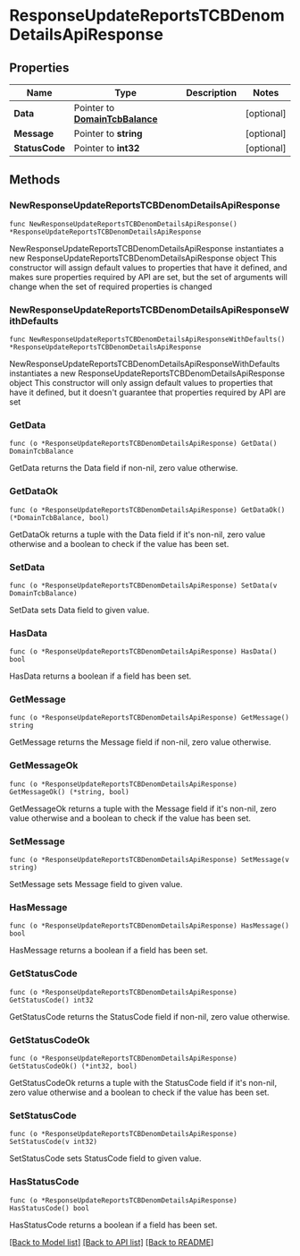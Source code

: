 # ResponseUpdateReportsTCBDenomDetailsApiResponse

## Properties

Name | Type | Description | Notes
------------ | ------------- | ------------- | -------------
**Data** | Pointer to [**DomainTcbBalance**](DomainTcbBalance.md) |  | [optional] 
**Message** | Pointer to **string** |  | [optional] 
**StatusCode** | Pointer to **int32** |  | [optional] 

## Methods

### NewResponseUpdateReportsTCBDenomDetailsApiResponse

`func NewResponseUpdateReportsTCBDenomDetailsApiResponse() *ResponseUpdateReportsTCBDenomDetailsApiResponse`

NewResponseUpdateReportsTCBDenomDetailsApiResponse instantiates a new ResponseUpdateReportsTCBDenomDetailsApiResponse object
This constructor will assign default values to properties that have it defined,
and makes sure properties required by API are set, but the set of arguments
will change when the set of required properties is changed

### NewResponseUpdateReportsTCBDenomDetailsApiResponseWithDefaults

`func NewResponseUpdateReportsTCBDenomDetailsApiResponseWithDefaults() *ResponseUpdateReportsTCBDenomDetailsApiResponse`

NewResponseUpdateReportsTCBDenomDetailsApiResponseWithDefaults instantiates a new ResponseUpdateReportsTCBDenomDetailsApiResponse object
This constructor will only assign default values to properties that have it defined,
but it doesn't guarantee that properties required by API are set

### GetData

`func (o *ResponseUpdateReportsTCBDenomDetailsApiResponse) GetData() DomainTcbBalance`

GetData returns the Data field if non-nil, zero value otherwise.

### GetDataOk

`func (o *ResponseUpdateReportsTCBDenomDetailsApiResponse) GetDataOk() (*DomainTcbBalance, bool)`

GetDataOk returns a tuple with the Data field if it's non-nil, zero value otherwise
and a boolean to check if the value has been set.

### SetData

`func (o *ResponseUpdateReportsTCBDenomDetailsApiResponse) SetData(v DomainTcbBalance)`

SetData sets Data field to given value.

### HasData

`func (o *ResponseUpdateReportsTCBDenomDetailsApiResponse) HasData() bool`

HasData returns a boolean if a field has been set.

### GetMessage

`func (o *ResponseUpdateReportsTCBDenomDetailsApiResponse) GetMessage() string`

GetMessage returns the Message field if non-nil, zero value otherwise.

### GetMessageOk

`func (o *ResponseUpdateReportsTCBDenomDetailsApiResponse) GetMessageOk() (*string, bool)`

GetMessageOk returns a tuple with the Message field if it's non-nil, zero value otherwise
and a boolean to check if the value has been set.

### SetMessage

`func (o *ResponseUpdateReportsTCBDenomDetailsApiResponse) SetMessage(v string)`

SetMessage sets Message field to given value.

### HasMessage

`func (o *ResponseUpdateReportsTCBDenomDetailsApiResponse) HasMessage() bool`

HasMessage returns a boolean if a field has been set.

### GetStatusCode

`func (o *ResponseUpdateReportsTCBDenomDetailsApiResponse) GetStatusCode() int32`

GetStatusCode returns the StatusCode field if non-nil, zero value otherwise.

### GetStatusCodeOk

`func (o *ResponseUpdateReportsTCBDenomDetailsApiResponse) GetStatusCodeOk() (*int32, bool)`

GetStatusCodeOk returns a tuple with the StatusCode field if it's non-nil, zero value otherwise
and a boolean to check if the value has been set.

### SetStatusCode

`func (o *ResponseUpdateReportsTCBDenomDetailsApiResponse) SetStatusCode(v int32)`

SetStatusCode sets StatusCode field to given value.

### HasStatusCode

`func (o *ResponseUpdateReportsTCBDenomDetailsApiResponse) HasStatusCode() bool`

HasStatusCode returns a boolean if a field has been set.


[[Back to Model list]](../README.md#documentation-for-models) [[Back to API list]](../README.md#documentation-for-api-endpoints) [[Back to README]](../README.md)


